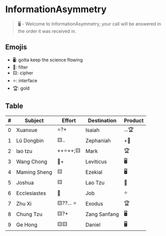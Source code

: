 # InformationAsymmetry
> 🖥️ - Welcome to InformationAsymmetry, your call will be answered in the order it was received in.

## Emojis
* 🖥️: gotta keep the science flowing
* 🌙: filter 
* 🟨: cipher
* ⭐: interface
* 🏆: gold 

## Table
| # | Subject | Effort | Destination | Product |
| ----- | ----- | ------ | ------ | ----- |
| 0 | Xuanxue | ⭐?+ | Isaiah | ...🏆 | 
| 1 | Lü Dongbin | 🟨.. | Zephaniah | +🌙 |
| 2 | lao tzu | ++⭐++;🟨 | Mark | 🏆 |
| 3 | Wang Chong | 🌙+ | Leviticus | 🖥️ |
| 4 | Maming Sheng | 🟨 | Ezekial | 🖥️ |
| 5 | Joshua | 🟨 | Lao Tzu | 🌙 |
| 6 | Ecclesiastes | 🌙 | Job | ⭐ |
| 7 | Zhu Xi | 🟨??... ⭐ | Exodus | 🏆 |
| 8 | Chung Tzu | 🟨?+ | Zang Sanfang | 🖥️ |
| 9 | Ge Hong | 🟨🟨 | Daniel | 🖥️ |
